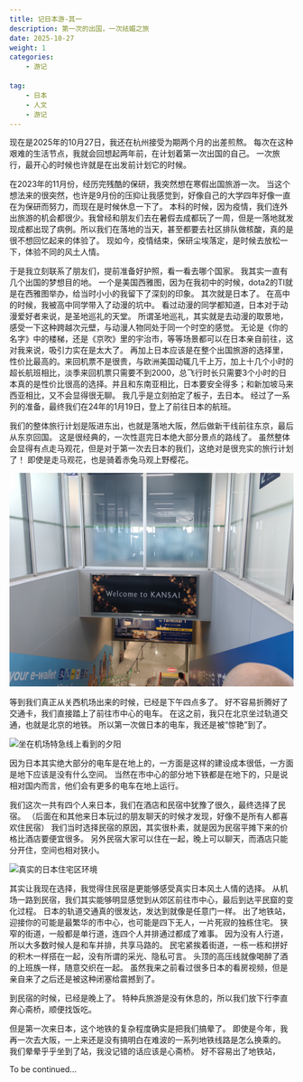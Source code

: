 ```yaml
---
title: 记日本游-其一
description: 第一次的出国，一次祛媚之旅
date: 2025-10-27
weight: 1
categories: 
    - 游记

tag:
    - 日本
    - 人文
    - 游记
---
```

现在是2025年的10月27日，我还在杭州接受为期两个月的出差煎熬。
每次在这种艰难的生活节点，我就会回想起两年前，在计划着第一次出国的自己。
一次旅行，最开心的时候也许就是在出发前计划它的时候。


在2023年的11月份，经历完残酷的保研，我突然想在寒假出国旅游一次。
当这个想法来的很突然，也许是9月份的压抑让我感觉到，好像自己的大学四年好像一直在为保研而努力，而现在是时候休息一下了。
本科的时候，因为疫情，我们连外出旅游的机会都很少。我曾经和朋友们去在暑假去成都玩了一周，但是一落地就发现成都出现了病例。所以我们在落地的当天，甚至都要去社区排队做核酸，真的是很不想回忆起来的体验了。
现如今，疫情结束，保研尘埃落定，是时候去放松一下，体验不同的风土人情。

于是我立刻联系了朋友们，提前准备好护照，看一看去哪个国家。
我其实一直有几个出国的梦想目的地。
一个是美国西雅图，因为在我初中的时候，dota2的TI就是在西雅图举办，给当时小小的我留下了深刻的印象。
其次就是日本了。
在高中的时候，我被高中同学带入了动漫的坑中。
看过动漫的同学都知道，日本对于动漫爱好者来说，是圣地巡礼的天堂。
所谓圣地巡礼，其实就是去动漫的取景地，感受一下这种跨越次元壁，与动漫人物同处于同一个时空的感觉。
无论是《你的名字》中的楼梯，还是《京吹》里的宇治市，等等场景都可以在日本亲自前往，这对我来说，吸引力实在是太大了。
再加上日本应该是在整个出国旅游的选择里，性价比最高的。来回机票不是很贵，与欧洲美国动辄几千上万，加上十几个小时的超长航班相比，淡季来回机票只需要不到2000，总飞行时长只需要3个小时的日本真的是性价比很高的选择。并且和东南亚相比，日本要安全得多；和新加坡马来西亚相比，又不会显得很无聊。
我几乎是立刻拍定了板子，去日本。
经过了一系列的准备，最终我们在24年的1月19日，登上了前往日本的航班。

我们的整体旅行计划是阪进东出，也就是落地大阪，然后做新干线前往东京，最后从东京回国。
这是很经典的，一次性逛完日本绝大部分景点的路线了。
虽然整体会显得有点走马观花，但是对于第一次去日本的我们，这绝对是很充实的旅行计划了！
即使是走马观花，也是骑着赤兔马观上野樱花。

![到达关西机场](初来机场.jpg)

等到我们真正从关西机场出来的时候，已经是下午四点多了。
好不容易折腾好了交通卡，我们直接踏上了前往市中心的电车。
在这之前，我只在北京坐过轨道交通，也就是北京的地铁。
所以第一次做日本的电车，我还是被“惊艳”到了。

![坐在机场特急线上看到的夕阳](机场特急.png)

因为日本其实绝大部分的电车是在地上的，一方面是这样的建设成本很低，一方面是地下应该是没有什么空间。
当然在市中心的部分地下铁都是在地下的，只是说相对国内而言，他们会有更多的电车在地上运行。

我们这次一共有四个人来日本，我们在酒店和民宿中犹豫了很久，最终选择了民宿。
（后面在和其他来日本玩过的朋友聊天的时候才发现，好像不是所有人都喜欢住民宿）
我们当时选择民宿的原因，其实很朴素，就是因为民宿平摊下来的价格比酒店要便宜很多。
另外民宿大家可以住在一起，晚上可以聊天，而酒店只能分开住，空间也相对狭小。

![真实的日本住宅区环境](minsuzhouwei.jpg)

其实让我现在选择，我觉得住民宿是更能够感受真实日本风土人情的选择。
从机场一路到民宿，我们其实能够明显感觉到从郊区前往市中心，最后到达平民窟的变化过程。
日本的轨道交通真的很发达，发达到就像是任意门一样。
出了地铁站，迎接你的可能是最繁华的市中心，也可能是四下无人，一片死寂的独栋住宅。
狭窄的街道，一般都是单行道，连四个人并排通过都成了难事。
因为没有人行道，所以大多数时候人是和车并排，共享马路的。
民宅紧挨着街道，一栋一栋和拼好的积木一样搭在一起，没有所谓的采光、隐私可言。
头顶的高压线就像喝醉了酒的上班族一样，随意交织在一起。
虽然我来之前看过很多日本的看房视频，但是亲自来了之后还是被这种闭塞给震撼到了。

到民宿的时候，已经是晚上了。
特种兵旅游是没有休息的，所以我们放下行李直奔心斋桥，顺便找饭吃。

但是第一次来日本，这个地铁的复杂程度确实是把我们搞晕了。
即使是今年，我再一次去大阪，一上来还是没有搞明白在难波的一系列地铁线路是怎么换乘的。
我们晕晕乎乎坐到了站，我没记错的话应该是心斋桥。
好不容易出了地铁站，


To be continued...


